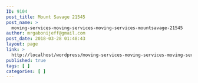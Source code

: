 ```yaml
---
ID: 9104
post_title: Mount Savage 21545
post_name: >
  moving-services-moving-services-moving-services-mountsavage-21545
author: mrgabonijeff@gmail.com
post_date: 2018-03-28 01:48:43
layout: page
link: >
  http://localhost/wordpress/moving-services-moving-services-moving-services-mountsavage-21545/
published: true
tags: [ ]
categories: [ ]
---
```

